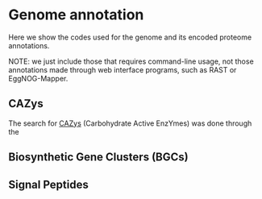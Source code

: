 # Genome annotation

Here we show the codes used for the genome and its encoded proteome annotations. 

NOTE: we just include those that requires command-line usage, not those annotations made through web interface programs, such as RAST or EggNOG-Mapper.

## CAZys

The search for [CAZys](http://www.cazy.org/) (Carbohydrate Active EnzYmes) was done through the 

## Biosynthetic Gene Clusters (BGCs)

## Signal Peptides

